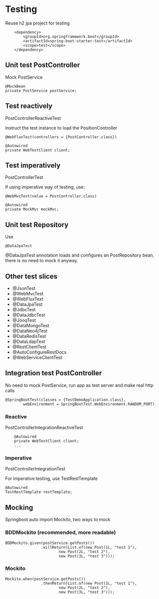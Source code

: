 # Testing
Reuse h2 jpa project for testing

        <dependency>
			<groupId>org.springframework.boot</groupId>
			<artifactId>spring-boot-starter-test</artifactId>
			<scope>test</scope>
		</dependency>

## Unit test PostController
Mock PostService
    
    @MockBean
    private PostService postService;


## Test reactively
PostControllerReactiveTest

Instruct the test instance to load the PositionController

    @WebFluxTest(controllers = {PostController.class})
    
    @Autowired
    private WebTestClient client;

## Test imperatively
PostControllerTest

If using imperative way of testing, use:

    @WebMvcTest(value = PostController.class)

    @Autowired
    private MockMvc mockMvc;

    
## Unit test Repository
Use

    @DataJpaTest
@DataJpaTest annotation loads and configures an PostRepository bean, there is no need to mock it anyway.

## Other test slices
* @JsonTest
* @WebMvcTest
* @WebFluxText
* @DataJpaTest
* @JdbcTest
* @DataJdbcTest
* @JooqTest
* @DataMongoTest
* @DataNeo4jTest
* @DataRedisTest
* @DataLdapTest
* @RestClientTest
* @AutoConfigureRestDocs
* @WebServiceClientTest

## Integration test PostController
No need to mock PostService, run app as test server and make real http calls

    @SpringBootTest(classes = {TestDemoApplication.class},
            webEnvironment = SpringBootTest.WebEnvironment.RANDOM_PORT)
    
### Reactive
PostControllerIntegrationReactiveTest

        @Autowired
        private WebTestClient client;
        ...

### Imperative
PostControllerIntegrationTest

For imperative testing, use TestRestTemplate

    @Autowired
    TestRestTemplate restTemplate;

## Mocking
Springboot auto import Mockito, two ways to mock

### BDDMockito (recommended, more readable)

    BDDMockito.given(postService.getPosts())
                    .willReturn(List.of(new Post(1L, "test 1"),
                            new Post(2L, "test 2"),
                            new Post(3L, "test 3")));

### Mockito

    Mockito.when(postService.getPosts())
                    .thenReturn(List.of(new Post(1L, "test 1"),
                            new Post(2L, "test 2"),
                            new Post(3L, "test 3")));    
